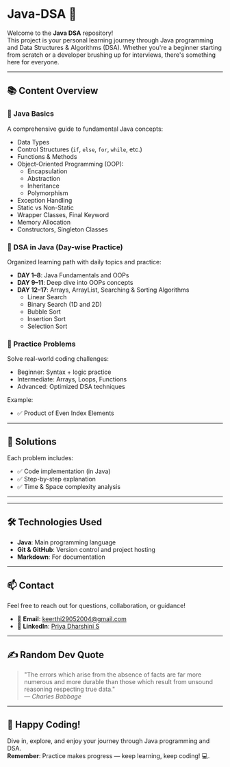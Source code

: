 # Java-DSA 🚀

Welcome to the **Java DSA** repository!  
This project is your personal learning journey through Java programming and Data Structures & Algorithms (DSA). Whether you're a beginner starting from scratch or a developer brushing up for interviews, there's something here for everyone. 

---

## 📚 Content Overview

### 🔹 Java Basics
A comprehensive guide to fundamental Java concepts:
- Data Types
- Control Structures (`if`, `else`, `for`, `while`, etc.)
- Functions & Methods
- Object-Oriented Programming (OOP):
  - Encapsulation
  - Abstraction
  - Inheritance
  - Polymorphism
- Exception Handling
- Static vs Non-Static
- Wrapper Classes, Final Keyword
- Memory Allocation
- Constructors, Singleton Classes

### 🔹 DSA in Java (Day-wise Practice)
Organized learning path with daily topics and practice:
- **DAY 1–8**: Java Fundamentals and OOPs
- **DAY 9–11**: Deep dive into OOPs concepts
- **DAY 12–17**: Arrays, ArrayList, Searching & Sorting Algorithms
  - Linear Search
  - Binary Search (1D and 2D)
  - Bubble Sort
  - Insertion Sort
  - Selection Sort

### 🔹 Practice Problems
Solve real-world coding challenges:
- Beginner: Syntax + logic practice
- Intermediate: Arrays, Loops, Functions
- Advanced: Optimized DSA techniques

Example:
- ✅ Product of Even Index Elements

---

## 🧠 Solutions
Each problem includes:
- ✅ Code implementation (in Java)
- ✅ Step-by-step explanation
- ✅ Time & Space complexity analysis

---


---

## 🛠️ Technologies Used

- **Java**: Main programming language
- **Git & GitHub**: Version control and project hosting
- **Markdown**: For documentation

---

## 📫 Contact

Feel free to reach out for questions, collaboration, or guidance!

- 📧 **Email**: keerthi29052004@gmail.com  
- 💼 **LinkedIn**: [Priya Dharshini S](https://www.linkedin.com/in/priya-dharshini-s29/)

---

## ✍️ Random Dev Quote

> "The errors which arise from the absence of facts are far more numerous and more durable than those which result from unsound reasoning respecting true data."  
> — *Charles Babbage*

---

## 🎉 Happy Coding!

Dive in, explore, and enjoy your journey through Java programming and DSA.  
**Remember**: Practice makes progress — keep learning, keep coding! 💻.
